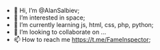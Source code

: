 - 👋 Hi, I’m @AlanSalbiev;
- 👀 I’m interested in space;
- 🌱 I’m currently learning js, html, css, php, python;
- 💞️ I’m looking to collaborate on ...
- 📫 How to reach me https://t.me/FameInspector;
<!---
AlanSalbiev/AlanSalbiev is a ✨ special ✨ repository because its `README.md` (this file) appears on your GitHub profile.
You can click the Preview link to take a look at your changes.
--->
